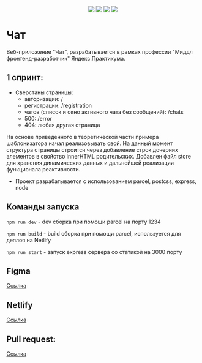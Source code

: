 <p align="center">
    <img src="https://img.shields.io/badge/express-4.18.1-green" />
    <img src="https://img.shields.io/badge/node-16.0.0-blue" />
    <img src="https://img.shields.io/badge/postcss-8.4.14-ff96b4" />
    <img src="https://img.shields.io/badge/parcel-2.5.0-blue" />
</p>

# Чат
Веб-приложение "Чат", разрабатывается в рамках профессии "Миддл фронтенд-разработчик" Яндекс.Практикума.

## 1 спринт:
* Сверстаны страницы:
  * авторизации: /
  * регистрации: /registration
  * чатов (список и окно активного чата без сообщений): /chats
  * 500: /error
  * 404: любая другая страница

На основе приведенного в теоретической части примера шаблонизатора начал реализовывать
свой. На данный момент структура страницы строится через добавление строк дочерних элементов
в свойство innerHTML родительских. Добавлен файл store для хранения динамических данных и
дальнейшей реализации функционала реактивности.

* Проект разрабатывается с использованием parcel, postcss, express, node

## Команды запуска

```npm run dev``` - dev сборка при помощи parcel на порту 1234

```npm run build``` - build сборка при помощи parcel, используется для деплоя на Netlify

```npm run start``` - запуск express сервера со статикой на 3000 порту

## Figma

[Ссылка](https://www.figma.com/file/8LlwdhYMLkYS1JkfFfYu0T/Спринт-1?node-id=0%3A1)

## Netlify

[Ссылка](https://profound-kashata-b29c20.netlify.app/)

## Pull request:

[Ссылка]()
